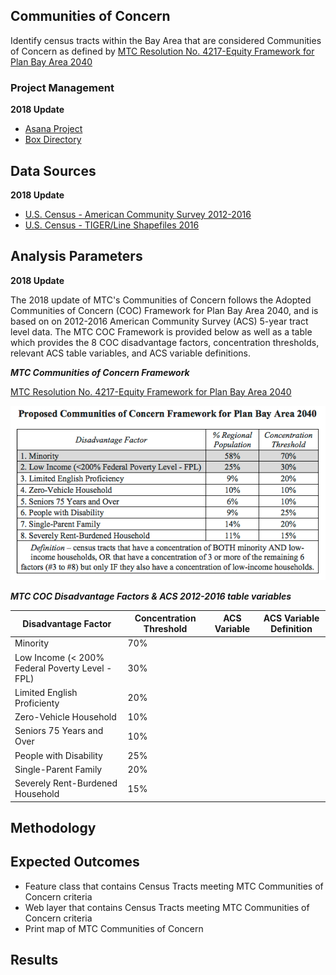 ## Communities of Concern 

Identify census tracts within the Bay Area that are considered Communities of Concern as defined by [MTC Resolution No. 4217-Equity Framework for Plan Bay Area 2040](https://mtc.legistar.com/LegislationDetail.aspx?ID=2555452&GUID=575A6D3F-B8B8-44CF-9F2D-ABEF8B3C9F06&Options=ID|Text|&Search=%22communities+of+concern%22)

### Project Management 

**2018 Update**
- [Asana Project](https://app.asana.com/0/229355710745434/526057462891473)
- [Box Directory](https://mtcdrive.box.com/s/nszb0i88eheraaa0303nithjl7ej496y)

## Data Sources

**2018 Update**
- [U.S. Census - American Community Survey 2012-2016](https://www.census.gov/programs-surveys/acs/)
- [U.S. Census - TIGER/Line Shapefiles 2016](https://www.census.gov/geo/maps-data/data/tiger-line.html)

## Analysis Parameters

**2018 Update**

The 2018 update of MTC's Communities of Concern follows the Adopted Communities of Concern (COC) Framework for Plan Bay Area 2040, and is based on on 2012-2016 American Community Survey (ACS) 5-year tract level data. The MTC COC Framework is provided below as well as a table which provides the 8 COC disadvantage factors, concentration thresholds, relevant ACS table variables, and ACS variable definitions. 

***MTC Communities of Concern Framework***

[MTC Resolution No. 4217-Equity Framework for Plan Bay Area 2040](https://mtc.legistar.com/LegislationDetail.aspx?ID=2555452&GUID=575A6D3F-B8B8-44CF-9F2D-ABEF8B3C9F06&Options=ID|Text|&Search=%22communities+of+concern%22)

![COC Framework](README_Images/COC_Framework_PBA2040.png)


***MTC COC Disadvantage Factors & ACS 2012-2016 table variables***

|Disadvantage Factor                           |Concentration Threshold  |ACS Variable         |ACS Variable Definition      |
|----------------------------------------------|-------------------------|---------------------|-----------------------------|
|Minority                                      |70%                      |                     |                             |
|Low Income (< 200% Federal Poverty Level -FPL)|30%                      |                     |                             |
|Limited English Proficienty                   |20%                      |                     |                             |
|Zero-Vehicle Household                        |10%                      |                     |                             |
|Seniors 75 Years and Over                     |10%                      |                     |                             |
|People with Disability                        |25%                      |                     |                             |
|Single-Parent Family                          |20%                      |                     |                             |
|Severely Rent-Burdened Household              |15%                      |                     |                             | 
  


## Methodology


## Expected Outcomes

- Feature class that contains Census Tracts meeting MTC Communities of Concern criteria 
- Web layer that contains Census Tracts meeting MTC Communities of Concern criteria 
- Print map of MTC Communities of Concern

## Results

